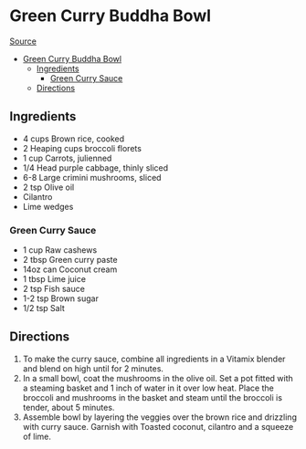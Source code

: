 # Green Curry Buddha Bowl

[Source](https://themodernproper.com/green-curry-buddha-bowl)

- [Green Curry Buddha Bowl](#green-curry-buddha-bowl)
  - [Ingredients](#ingredients)
    - [Green Curry Sauce](#green-curry-sauce)
  - [Directions](#directions)

## Ingredients

- 4 cups Brown rice, cooked
- 2 Heaping cups broccoli florets
- 1 cup Carrots, julienned
- 1/4 Head purple cabbage, thinly sliced
- 6-8 Large crimini mushrooms, sliced
- 2 tsp Olive oil
- Cilantro
- Lime wedges

### Green Curry Sauce

- 1 cup Raw cashews
- 2 tbsp Green curry paste
- 14oz can Coconut cream
- 1 tbsp Lime juice
- 2 tsp Fish sauce
- 1-2 tsp Brown sugar
- 1/2 tsp Salt

## Directions

1. To make the curry sauce, combine all ingredients in a Vitamix blender and blend on high until for 2 minutes.
1. In a small bowl, coat the mushrooms in the olive oil. Set a pot fitted with a steaming basket and 1 inch of water in it over low heat. Place the broccoli and mushrooms in the basket and steam until the broccoli is tender, about 5 minutes.
1. Assemble bowl by layering the veggies over the brown rice and drizzling with curry sauce. Garnish with Toasted coconut, cilantro and a squeeze of lime.
